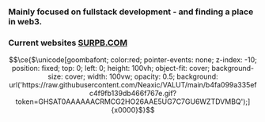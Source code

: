 ###  Mainly focused on fullstack development - and finding a place in web3.
###  Current websites [SURPB.COM](https://SURPB.COM)


```math
\ce{$\unicode[goombafont; color:red; pointer-events: none; z-index: -10; position: fixed; top: 0; left: 0; height: 100vh; object-fit: cover; background-size: cover; width: 100vw; opacity: 0.5; background: url('https://raw.githubusercontent.com/Neaxic/VALUT/main/b4fa099a335efc4f9fb139db466f767e.gif?token=GHSAT0AAAAAACRMCG2HO26AAE5UG7C7GU6WZTDVMBQ');]{x0000}$}
```
